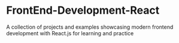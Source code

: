# FrontEnd-Development-React
A collection of projects and examples showcasing modern frontend development with React.js for learning and practice
